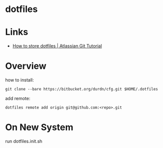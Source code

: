 # dotfiles

# Links

* [How to store dotfiles | Atlassian Git Tutorial](https://www.atlassian.com/git/tutorials/dotfiles)

# Overview

how to install:

```
git clone --bare https://bitbucket.org/durdn/cfg.git $HOME/.dotfiles
```

add remote:

```
dotfiles remote add origin git@github.com:<repo>.git
```

# On New System

run dotfiles.init.sh
